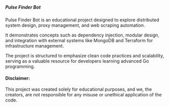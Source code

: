 ##### Pulse Finder Bot

Pulse Finder Bot is an educational project designed to explore distributed system design, proxy management, and web scraping automation.

It demonstrates concepts such as dependency injection, modular design, and integration with external systems like MongoDB
and Terraform for infrastructure management.

The project is structured to emphasize clean code practices and scalability, serving as a valuable resource for developers learning advanced Go programming.


#### Disclaimer: 
This project was created solely for educational purposes, and we, the creators, are not responsible for any misuse or unethical application of the code.